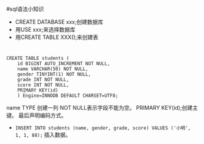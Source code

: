 #sql语法小知识

+ CREATE DATABASE xxx;创建数据库
+ 用USE xxx;来选择数据库
+ 用CREATE TABLE XXX();来创建表
#	
	CREATE TABLE students (
  		id BIGINT AUTO_INCREMENT NOT NULL,
  		name VARCHAR(50) NOT NULL,
  		gender TINYINT(1) NOT NULL,
  		grade INT NOT NULL,
  		score INT NOT NULL,
  		PRIMARY KEY(id)
		) Engine=INNODB DEFAULT CHARSET=UTF8;
name TYPE 创建一列 NOT NULL表示字段不能为空。 PRIMARY KEY(id);创建主键。 最后声明编码方式。

+ ``INSERT INTO students (name, gender, grade, score) VALUES ('小明', 1, 1, 88);``
插入数据。
